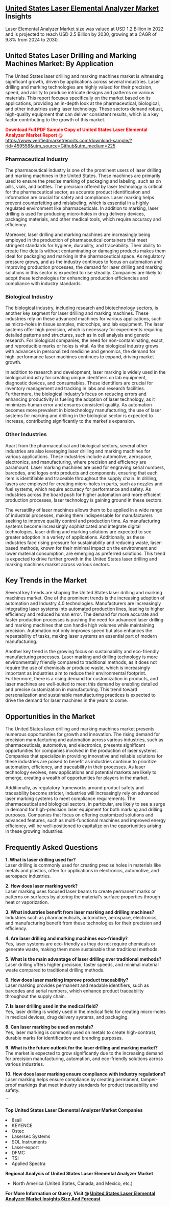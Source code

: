 <h2><a href="https://www.verifiedmarketreports.com/download-sample/?rid=459558&amp;utm_source=Github&amp;utm_medium=225" target="_blank">United States Laser Elemental Analyzer Market</a> Insights</h2><p>Laser Elemental Analyzer Market size was valued at USD 1.2 Billion in 2022 and is projected to reach USD 2.5 Billion by 2030, growing at a CAGR of 9.8% from 2024 to 2030.</p><p> <h2>United States Laser Drilling and Marking Machines Market: By Application</h2> <p>The United States laser drilling and marking machines market is witnessing significant growth, driven by applications across several industries. Laser drilling and marking technologies are highly valued for their precision, speed, and ability to produce intricate designs and patterns on various materials. This report focuses specifically on the market based on its applications, providing an in-depth look at the pharmaceutical, biological, and other industries using laser technology. These sectors demand robust, high-quality equipment that can deliver consistent results, which is a key factor contributing to the growth of this market.</p> <p><p><span class=""><span style="color: #ff0000;"><strong>Download Full PDF Sample Copy of United States Laser Elemental Analyzer Market Report</strong> @ </span><a href="https://www.verifiedmarketreports.com/download-sample/?rid=459558&amp;utm_source=Github&amp;utm_medium=225" target="_blank">https://www.verifiedmarketreports.com/download-sample/?rid=459558&amp;utm_source=Github&amp;utm_medium=225</a></span></p></p> <h3>Pharmaceutical Industry</h3> <p>The pharmaceutical industry is one of the prominent users of laser drilling and marking machines in the United States. These machines are primarily used to ensure the precise marking of packaging and labeling, such as on pills, vials, and bottles. The precision offered by laser technology is critical for the pharmaceutical sector, as accurate product identification and information are crucial for safety and compliance. Laser marking helps prevent counterfeiting and mislabeling, which is essential in a highly regulated environment like pharmaceuticals. In addition to marking, laser drilling is used for producing micro-holes in drug delivery devices, packaging materials, and other medical tools, which require accuracy and efficiency.</p> <p>Moreover, laser drilling and marking machines are increasingly being employed in the production of pharmaceutical containers that meet stringent standards for hygiene, durability, and traceability. Their ability to create fine details without contaminating or damaging products makes them ideal for packaging and marking in the pharmaceutical space. As regulatory pressure grows, and as the industry continues to focus on automation and improving production processes, the demand for laser drilling and marking solutions in this sector is expected to rise steadily. Companies are likely to adopt these technologies for enhancing production efficiencies and compliance with industry standards.</p> <h3>Biological Industry</h3> <p>The biological industry, including research and biotechnology sectors, is another key segment for laser drilling and marking machines. These industries rely on these advanced machines for various applications, such as micro-holes in tissue samples, microchips, and lab equipment. The laser systems offer high precision, which is necessary for experiments requiring detailed patterns and structures, such as in cell analysis and genetic research. For biological companies, the need for non-contaminating, exact, and reproducible marks or holes is vital. As the biological industry grows with advances in personalized medicine and genomics, the demand for high-performance laser machines continues to expand, driving market growth.</p> <p>In addition to research and development, laser marking is widely used in the biological industry for creating unique identifiers on lab equipment, diagnostic devices, and consumables. These identifiers are crucial for inventory management and tracking in labs and research facilities. Furthermore, the biological industry’s focus on reducing errors and enhancing productivity is fueling the adoption of laser technology, as it minimizes human error and ensures consistent quality. As automation becomes more prevalent in biotechnology manufacturing, the use of laser systems for marking and drilling in the biological sector is expected to increase, contributing significantly to the market's expansion.</p> <h3>Other Industries</h3> <p>Apart from the pharmaceutical and biological sectors, several other industries are also leveraging laser drilling and marking machines for various applications. These industries include automotive, aerospace, electronics, and manufacturing, where precision and efficiency are paramount. Laser marking machines are used for engraving serial numbers, barcodes, and logos onto products and components, ensuring that each item is identifiable and traceable throughout the supply chain. In drilling, lasers are employed for creating micro-holes in parts, such as nozzles and fuel systems, which require accuracy for performance and safety. As industries across the board push for higher automation and more efficient production processes, laser technology is gaining ground in these sectors.</p> <p>The versatility of laser machines allows them to be applied in a wide range of industrial processes, making them indispensable for manufacturers seeking to improve quality control and production time. As manufacturing systems become increasingly sophisticated and integrate digital technologies, laser drilling and marking solutions are expected to see greater adoption in a variety of applications. Additionally, as these industries face rising pressure for sustainability and reducing waste, laser-based methods, known for their minimal impact on the environment and lower material consumption, are emerging as preferred solutions. This trend is expected to drive further growth in the United States laser drilling and marking machines market across various sectors.</p> <h2>Key Trends in the Market</h2> <p>Several key trends are shaping the United States laser drilling and marking machines market. One of the prominent trends is the increasing adoption of automation and Industry 4.0 technologies. Manufacturers are increasingly integrating laser systems into automated production lines, leading to higher efficiency and reduced human error. The demand for more accurate and faster production processes is pushing the need for advanced laser drilling and marking machines that can handle high volumes while maintaining precision. Automation not only improves speed but also enhances the repeatability of tasks, making laser systems an essential part of modern manufacturing.</p> <p>Another key trend is the growing focus on sustainability and eco-friendly manufacturing processes. Laser marking and drilling technology is more environmentally friendly compared to traditional methods, as it does not require the use of chemicals or produce waste, which is increasingly important as industries aim to reduce their environmental footprint. Furthermore, there is a rising demand for customization in products, and laser machines are well-suited to meet this demand by enabling detailed and precise customization in manufacturing. This trend toward personalization and sustainable manufacturing practices is expected to drive the demand for laser machines in the years to come.</p> <h2>Opportunities in the Market</h2> <p>The United States laser drilling and marking machines market presents numerous opportunities for growth and innovation. The rising demand for precision manufacturing and automation across various industries, such as pharmaceuticals, automotive, and electronics, presents significant opportunities for companies involved in the production of laser systems. Companies that specialize in providing innovative and reliable solutions for these industries are poised to benefit as industries continue to prioritize automation, efficiency, and traceability in their processes. As laser technology evolves, new applications and potential markets are likely to emerge, creating a wealth of opportunities for players in the market.</p> <p>Additionally, as regulatory frameworks around product safety and traceability become stricter, industries will increasingly rely on advanced laser marking systems to meet compliance requirements. The pharmaceutical and biological sectors, in particular, are likely to see a surge in demand for high-precision laser equipment for both marking and drilling purposes. Companies that focus on offering customized solutions and advanced features, such as multi-functional machines and improved energy efficiency, will be well-positioned to capitalize on the opportunities arising in these growing industries.</p> <h2>Frequently Asked Questions</h2> <p><strong>1. What is laser drilling used for?</strong><br>Laser drilling is commonly used for creating precise holes in materials like metals and plastics, often for applications in electronics, automotive, and aerospace industries.</p> <p><strong>2. How does laser marking work?</strong><br>Laser marking uses focused laser beams to create permanent marks or patterns on surfaces by altering the material's surface properties through heat or vaporization.</p> <p><strong>3. What industries benefit from laser marking and drilling machines?</strong><br>Industries such as pharmaceuticals, automotive, aerospace, electronics, and manufacturing benefit from these technologies for their precision and efficiency.</p> <p><strong>4. Are laser drilling and marking machines eco-friendly?</strong><br>Yes, laser systems are eco-friendly as they do not require chemicals or generate waste, making them more sustainable than traditional methods.</p> <p><strong>5. What is the main advantage of laser drilling over traditional methods?</strong><br>Laser drilling offers higher precision, faster speeds, and minimal material waste compared to traditional drilling methods.</p> <p><strong>6. How does laser marking improve product traceability?</strong><br>Laser marking provides permanent and readable identifiers, such as barcodes and serial numbers, which enhance product traceability throughout the supply chain.</p> <p><strong>7. Is laser drilling used in the medical field?</strong><br>Yes, laser drilling is widely used in the medical field for creating micro-holes in medical devices, drug delivery systems, and packaging.</p> <p><strong>8. Can laser marking be used on metals?</strong><br>Yes, laser marking is commonly used on metals to create high-contrast, durable marks for identification and branding purposes.</p> <p><strong>9. What is the future outlook for the laser drilling and marking market?</strong><br>The market is expected to grow significantly due to the increasing demand for precision manufacturing, automation, and eco-friendly solutions across various industries.</p> <p><strong>10. How does laser marking ensure compliance with industry regulations?</strong><br>Laser marking helps ensure compliance by creating permanent, tamper-proof markings that meet industry standards for product traceability and safety.</p> ```</p><p><strong>Top United States Laser Elemental Analyzer Market Companies</strong></p><div data-test-id=""><p><li>8sail</li><li> KEYENCE</li><li> Ostec</li><li> Lasersec Systems</li><li> SOL Instruments</li><li> Laser-export</li><li> DFMC</li><li> TSI</li><li> Applied Spectra</li></p><div><strong>Regional Analysis of&nbsp;United States Laser Elemental Analyzer Market</strong></div><ul><li dir="ltr"><p dir="ltr">North America&nbsp;(United States, Canada, and Mexico, etc.)</p></li></ul><p><strong>For More Information or Query, Visit @&nbsp;</strong><strong><a href="https://www.verifiedmarketreports.com/product/laser-elemental-analyzer-market/?utm_source=Github&amp;utm_medium=225" target="_blank">United States Laser Elemental Analyzer Market Insights Size And Forecast</a></strong></p></div>
